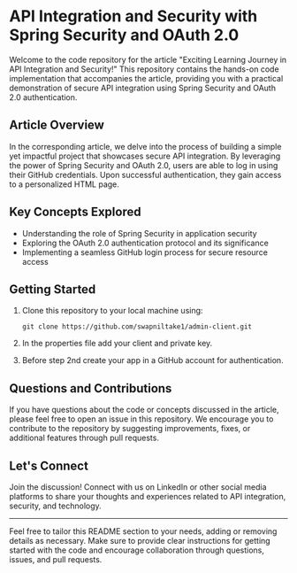 
# API Integration and Security with Spring Security and OAuth 2.0

Welcome to the code repository for the article "Exciting Learning Journey in API Integration and Security!" This repository contains the hands-on code implementation that accompanies the article, providing you with a practical demonstration of secure API integration using Spring Security and OAuth 2.0 authentication.

## Article Overview

In the corresponding article, we delve into the process of building a simple yet impactful project that showcases secure API integration. By leveraging the power of Spring Security and OAuth 2.0, users are able to log in using their GitHub credentials. Upon successful authentication, they gain access to a personalized HTML page.

## Key Concepts Explored

- Understanding the role of Spring Security in application security
- Exploring the OAuth 2.0 authentication protocol and its significance
- Implementing a seamless GitHub login process for secure resource access

## Getting Started

1. Clone this repository to your local machine using:
   ```
   git clone https://github.com/swapniltake1/admin-client.git
   ```

2. In the properties file add your client and private key.

3. Before step 2nd create your app in a GitHub account for authentication.

## Questions and Contributions

If you have questions about the code or concepts discussed in the article, please feel free to open an issue in this repository. We encourage you to contribute to the repository by suggesting improvements, fixes, or additional features through pull requests.

## Let's Connect

Join the discussion! 
Connect with us on LinkedIn or other social media platforms to share your thoughts and experiences related to API integration, security, and technology.


---

Feel free to tailor this README section to your needs, adding or removing details as necessary. Make sure to provide clear instructions for getting started with the code and encourage collaboration through questions, issues, and pull requests.
